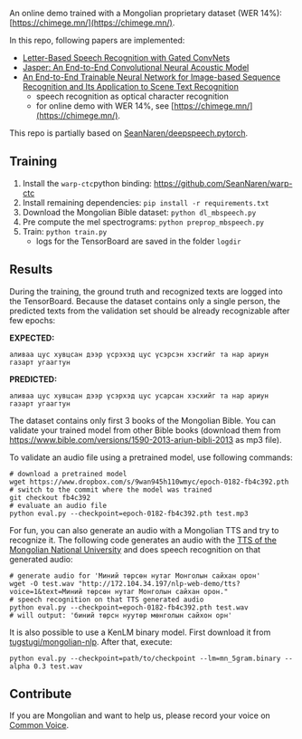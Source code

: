 An online demo trained with a Mongolian proprietary dataset (WER 14%): [https://chimege.mn/](https://chimege.mn/).

In this repo, following papers are implemented:
* [Letter-Based Speech Recognition with Gated ConvNets](https://arxiv.org/abs/1712.09444)
* [Jasper: An End-to-End Convolutional Neural Acoustic Model](https://arxiv.org/abs/1904.03288)
* [An End-to-End Trainable Neural Network for Image-based Sequence Recognition and Its Application to Scene Text Recognition](https://arxiv.org/abs/1507.05717)
  * speech recognition as optical character recognition
  * for online demo with WER 14%, see [https://chimege.mn/](https://chimege.mn/).

This repo is partially based on [SeanNaren/deepspeech.pytorch](https://github.com/SeanNaren/deepspeech.pytorch).

## Training
1. Install the `warp-ctc`python binding: https://github.com/SeanNaren/warp-ctc
2. Install remaining dependencies: `pip install -r requirements.txt`
3. Download the Mongolian Bible dataset: `python dl_mbspeech.py`
4. Pre compute the mel spectrograms: `python preprop_mbspeech.py`
5. Train: `python train.py`
   * logs for the TensorBoard are saved in the folder `logdir`

## Results
During the training, the ground truth and recognized texts are logged into the TensorBoard.
Because the dataset contains only a single person, the predicted texts from the validation set
should be already recognizable after few epochs:

**EXPECTED:**
```
аливаа цус хувцсан дээр үсрэхэд цус үсэрсэн хэсгийг та нар ариун газарт угаагтун
```
**PREDICTED:**
```
аливаа цус хувцсан дээр үсэрхэд цус усарсан хэсхийг та нар ариун газарт угаагтун
```

The dataset contains only first 3 books of the Mongolian Bible. You can validate your trained model
from other Bible books (download them from https://www.bible.com/versions/1590-2013-ariun-bibli-2013 as mp3 file).

To validate an audio file using a pretrained model, use following commands:
```
# download a pretrained model
wget https://www.dropbox.com/s/9wan945h110wmyc/epoch-0182-fb4c392.pth
# switch to the commit where the model was trained
git checkout fb4c392
# evaluate an audio file
python eval.py --checkpoint=epoch-0182-fb4c392.pth test.mp3
```

For fun, you can also generate an audio with a Mongolian TTS and try to recognize it.
The following code generates an audio with the
[TTS of the Mongolian National University](http://172.104.34.197/nlp-web-demo/)
and does speech recognition on that generated audio:
```
# generate audio for 'Миний төрсөн нутаг Монголын сайхан орон'
wget -O test.wav "http://172.104.34.197/nlp-web-demo/tts?voice=1&text=Миний төрсөн нутаг Монголын сайхан орон."
# speech recognition on that TTS generated audio
python eval.py --checkpoint=epoch-0182-fb4c392.pth test.wav
# will output: 'биний төрсн нуутөр мөнголын сайхон орн'
```

It is also possible to use a KenLM binary model. First download it from
[tugstugi/mongolian-nlp](https://github.com/tugstugi/mongolian-nlp#mongolian-language-model).
After that, execute:
```
python eval.py --checkpoint=path/to/checkpoint --lm=mn_5gram.binary --alpha 0.3 test.wav
```

## Contribute
If you are Mongolian and want to help us, please record your voice on [Common Voice](https://voice.mozilla.org/mn/speak).
